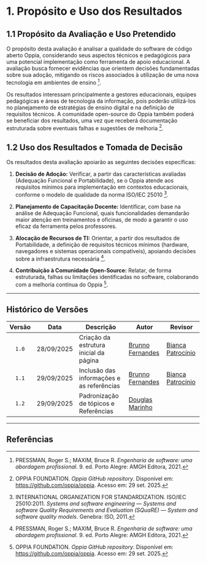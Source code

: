 # 1. Propósito e Uso dos Resultados

## 1.1 Propósito da Avaliação e Uso Pretendido

O propósito desta avaliação é analisar a qualidade do software de código aberto Oppia, considerando seus aspectos técnicos e pedagógicos para uma potencial implementação como ferramenta de apoio educacional. A avaliação busca fornecer evidências que orientem decisões fundamentadas sobre sua adoção, mitigando os riscos associados à utilização de uma nova tecnologia em ambientes de ensino [^1].

Os resultados interessam principalmente a gestores educacionais, equipes pedagógicas e áreas de tecnologia da informação, pois poderão utilizá-los no planejamento de estratégias de ensino digital e na definição de requisitos técnicos. A comunidade open-source do Oppia também poderá se beneficiar dos resultados, uma vez que receberá documentação estruturada sobre eventuais falhas e sugestões de melhoria [^2].

## 1.2 Uso dos Resultados e Tomada de Decisão

Os resultados desta avaliação apoiarão as seguintes decisões específicas:

1.  **Decisão de Adoção:** Verificar, a partir das características avaliadas (Adequação Funcional e Portabilidade), se o Oppia atende aos requisitos mínimos para implementação em contextos educacionais, conforme o modelo de qualidade da norma ISO/IEC 25010 [^3].

2.  **Planejamento de Capacitação Docente:** Identificar, com base na análise de Adequação Funcional, quais funcionalidades demandarão maior atenção em treinamentos e oficinas, de modo a garantir o uso eficaz da ferramenta pelos professores.

3.  **Alocação de Recursos de TI:** Orientar, a partir dos resultados de Portabilidade, a definição de requisitos técnicos mínimos (hardware, navegadores e sistemas operacionais compatíveis), apoiando decisões sobre a infraestrutura necessária [^1].

4.  **Contribuição à Comunidade Open-Source:** Relatar, de forma estruturada, falhas ou limitações identificadas no software, colaborando com a melhoria contínua do Oppia [^2].

---

## Histórico de Versões

| Versão | Data       | Descrição                                           | Autor                                           | Revisor |
| :----: | ---------- | --------------------------------------------------- | ----------------------------------------------- | ------- |
|  `1.0` | 28/09/2025 | Criação da estrutura inicial da página            | [Brunno Fernandes](https://github.com/brunnoff) |    [Bianca Patrocínio](https://github.com/BiancaPatrocinio7)      |
|  `1.1` | 29/09/2025 | Inclusão das informações e as referências            | [Brunno Fernandes](https://github.com/brunnoff) |  [Bianca Patrocínio](https://github.com/BiancaPatrocinio7)        |
|  `1.2` | 29/09/2025 | Padronização de tópicos e Referências          | [Douglas Marinho](https://github.com/M4RINH0) |  |

---

## Referências

[^1]: PRESSMAN, Roger S.; MAXIM, Bruce R. *Engenharia de software: uma abordagem profissional*. 9. ed. Porto Alegre: AMGH Editora, 2021.

[^2]: OPPIA FOUNDATION. *Oppia GitHub repository*. Disponível em: <https://github.com/oppia/oppia>. Acesso em: 29 set. 2025.

[^3]: INTERNATIONAL ORGANIZATION FOR STANDARDIZATION. ISO/IEC 25010:2011. *Systems and software engineering — Systems and software Quality Requirements and Evaluation (SQuaRE) — System and software quality models*. Genebra: ISO, 2011.
